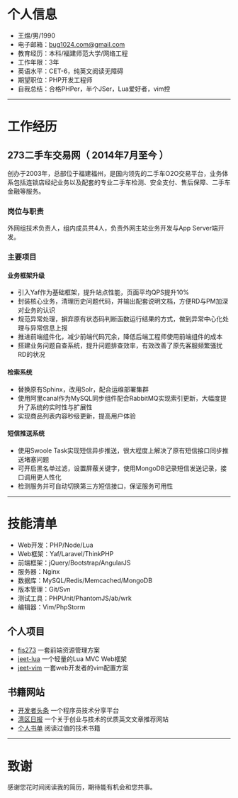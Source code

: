 
# 个人信息
 - 王煜/男/1990
 - 电子邮箱：bug1024.com@gmail.com
 - 教育经历：本科/福建师范大学/网络工程
 - 工作年限：3年
 - 英语水平：CET-6，纯英文阅读无障碍
 - 期望职位：PHP开发工程师
 - 自我总结：合格PHPer，半个JSer，Lua爱好者，vim控

---

# 工作经历

## 273二手车交易网（ 2014年7月至今 ）
 创办于2003年，总部位于福建福州，是国内领先的二手车O2O交易平台，业务体系包括连锁店经纪业务以及配套的专业二手车检测、安全支付、售后保障、二手车金融等服务。

### 岗位与职责
 外网组技术负责人，组内成员共4人，负责外网主站业务开发与App Server端开发。

### 主要项目

#### 业务框架升级
 - 引入Yaf作为基础框架，提升站点性能，页面平均QPS提升10%
 - 封装核心业务，清理历史问题代码，并输出配套说明文档，方便RD与PM加深对业务的认识
 - 规范异常处理，摒弃原有状态码判断函数运行结果的方式，做到异常中心化处理与异常信息上报
 - 推进前端组件化，减少前端代码冗余，降低后端工程师使用前端组件的成本
 - 搭建业务问题自查系统，提升问题排查效率，有效改善了原先客服频繁骚扰RD的状况

#### 检索系统
 - 替换原有Sphinx，改用Solr，配合运维部署集群
 - 使用阿里canal作为MySQL同步组件配合RabbitMQ实现索引更新，大幅度提升了系统的实时性与扩展性
 - 实现商品列表内容秒级更新，提高用户体验

#### 短信推送系统
 - 使用Swoole Task实现短信异步推送，很大程度上解决了原有短信接口同步推送堵塞问题
 - 可开启黑名单过滤，设置屏蔽关键字，使用MongoDB记录短信发送记录，接口调用更人性化
 - 检测服务并可自动切换第三方短信接口，保证服务可用性

---

# 技能清单
 - Web开发：PHP/Node/Lua
 - Web框架：Yaf/Laravel/ThinkPHP
 - 前端框架：jQuery/Bootstrap/AngularJS
 - 服务器：Nginx
 - 数据库：MySQL/Redis/Memcached/MongoDB
 - 版本管理：Git/Svn
 - 测试工具：PHPUnit/PhantomJS/ab/wrk
 - 编辑器：Vim/PhpStorm

## 个人项目
 - [fis273](https://npm.taobao.org/package/fis273) 一套前端资源管理方案
 - [jeet-lua](https://github.com/bug1024/jeet-lua) 一个轻量的Lua MVC Web框架
 - [jeet-vim](https://github.com/bug1024/jeet-vim) 一套web开发者的vim配置方案

## 书籍网站
 - [开发者头条](http://toutiao.io/) 一个程序员技术分享平台
 - [湾区日报](https://wanqu.co/) 一个关于创业与技术的优质英文文章推荐网站
 - [个人书单](https://github.com/bug1024/doc/blob/master/Blog/my-growth.md) 阅读过值的技术书籍

---

# 致谢

 感谢您花时间阅读我的简历，期待能有机会和您共事。

